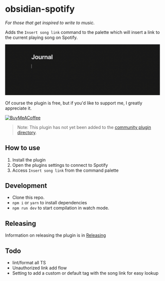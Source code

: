 # obsidian-spotify

*For those that get inspired to write to music.*

Adds the `Insert song link` command to the palette which will insert a link to the current playing song on Spotify.

![GIF Demo](./obsidian-spotify-demo.gif)

Of course the plugin is free, but if you'd like to support me, I greatly appreciate it.

[<img src="https://cdn.buymeacoffee.com/buttons/v2/default-yellow.png" alt="BuyMeACoffee" width="100">](https://www.buymeacoffee.com/cutaiar)

> Note: This plugin has not yet been added to the [community plugin directory](https://obsidian.md/plugins).

## How to use

1. Install the plugin
2. Open the plugins settings to connect to Spotify
3. Access `Insert song link` from the command palette

## Development

- Clone this repo.
- `npm i` or `yarn` to install dependencies
- `npm run dev` to start compilation in watch mode.

## Releasing

Information on releasing the plugin is in [Releasing](./Releasing.md)

## Todo

- lint/format all TS 
- Unauthorized link add flow
- Setting to add a custom or default tag with the song link for easy lookup

